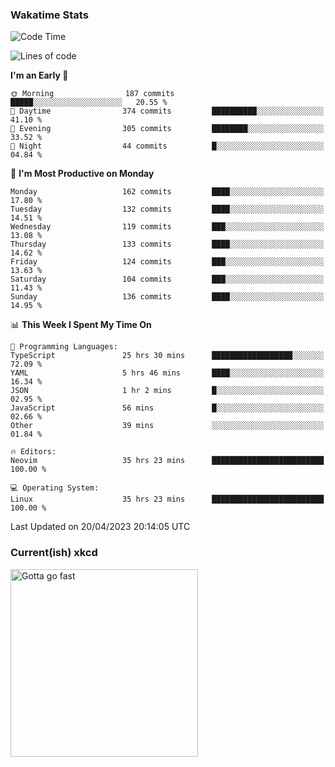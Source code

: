 ### Wakatime Stats
<!--START_SECTION:waka-->
![Code Time](http://img.shields.io/badge/Code%20Time-1%2C607%20hrs%2044%20mins-blue)

![Lines of code](https://img.shields.io/badge/From%20Hello%20World%20I%27ve%20Written-627.5%20thousand%20lines%20of%20code-blue)

**I'm an Early 🐤** 

```text
🌞 Morning                187 commits         █████░░░░░░░░░░░░░░░░░░░░   20.55 % 
🌆 Daytime                374 commits         ██████████░░░░░░░░░░░░░░░   41.10 % 
🌃 Evening                305 commits         ████████░░░░░░░░░░░░░░░░░   33.52 % 
🌙 Night                  44 commits          █░░░░░░░░░░░░░░░░░░░░░░░░   04.84 % 
```
📅 **I'm Most Productive on Monday** 

```text
Monday                   162 commits         ████░░░░░░░░░░░░░░░░░░░░░   17.80 % 
Tuesday                  132 commits         ████░░░░░░░░░░░░░░░░░░░░░   14.51 % 
Wednesday                119 commits         ███░░░░░░░░░░░░░░░░░░░░░░   13.08 % 
Thursday                 133 commits         ████░░░░░░░░░░░░░░░░░░░░░   14.62 % 
Friday                   124 commits         ███░░░░░░░░░░░░░░░░░░░░░░   13.63 % 
Saturday                 104 commits         ███░░░░░░░░░░░░░░░░░░░░░░   11.43 % 
Sunday                   136 commits         ████░░░░░░░░░░░░░░░░░░░░░   14.95 % 
```


📊 **This Week I Spent My Time On** 

```text
💬 Programming Languages: 
TypeScript               25 hrs 30 mins      ██████████████████░░░░░░░   72.09 % 
YAML                     5 hrs 46 mins       ████░░░░░░░░░░░░░░░░░░░░░   16.34 % 
JSON                     1 hr 2 mins         █░░░░░░░░░░░░░░░░░░░░░░░░   02.95 % 
JavaScript               56 mins             █░░░░░░░░░░░░░░░░░░░░░░░░   02.66 % 
Other                    39 mins             ░░░░░░░░░░░░░░░░░░░░░░░░░   01.84 % 

🔥 Editors: 
Neovim                   35 hrs 23 mins      █████████████████████████   100.00 % 

💻 Operating System: 
Linux                    35 hrs 23 mins      █████████████████████████   100.00 % 
```


 Last Updated on 20/04/2023 20:14:05 UTC
<!--END_SECTION:waka-->

### Current(ish) xkcd
<a id="xkcd-a" title="Gotta go fast" href="https://www.xkcd.com" target="_blank">
        <img align="center" id="xkcd-img" src="https://imgs.xkcd.com/comics/escape_speed.png" alt="Gotta go fast" height=300 />
</a>
